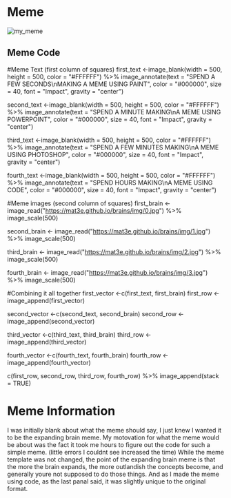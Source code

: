 # **Meme**
![my_meme](https://user-images.githubusercontent.com/101619086/158372873-0fbe9937-a68d-4d32-9018-1fb43480ecb5.png)


## Meme Code
#Meme Text (first column of squares)
first_text <-image_blank(width = 500,
                      height = 500,
                      color = "#FFFFFF") %>%
  image_annotate(text = "SPEND A FEW SECONDS\nMAKING A MEME USING PAINT",
                 color = "#000000",
                 size = 40,
                 font = "Impact",
                 gravity = "center")

second_text <-image_blank(width = 500,
                        height = 500,
                        color = "#FFFFFF") %>%
  image_annotate(text = "SPEND A MINUTE MAKING\nA MEME USING POWERPOINT",
                 color = "#000000",
                 size = 40,
                 font = "Impact",
                 gravity = "center")

third_text <-image_blank(width = 500,
                      height = 500,
                      color = "#FFFFFF") %>%
  image_annotate(text = "SPEND A FEW MINUTES MAKING\nA MEME USING PHOTOSHOP",
                 color = "#000000",
                 size = 40,
                 font = "Impact",
                 gravity = "center")

fourth_text <-image_blank(width = 500,
                        height = 500,
                        color = "#FFFFFF") %>%
  image_annotate(text = "SPEND HOURS MAKING\nA MEME USING CODE",
                 color = "#000000",
                 size = 40,
                 font = "Impact",
                 gravity = "center")


#Meme images (second column of squares)
first_brain <- image_read("https://mat3e.github.io/brains/img/0.jpg") %>%
  image_scale(500)
  
second_brain <- image_read("https://mat3e.github.io/brains/img/1.jpg") %>%
  image_scale(500)

third_brain <- image_read("https://mat3e.github.io/brains/img/2.jpg") %>%
  image_scale(500)

fourth_brain <- image_read("https://mat3e.github.io/brains/img/3.jpg") %>%
  image_scale(500)

#Combining it all together
first_vector <-c(first_text, first_brain)
first_row <-image_append(first_vector)

second_vector <-c(second_text, second_brain)
second_row <-image_append(second_vector)

third_vector <-c(third_text, third_brain)
third_row <-image_append(third_vector)

fourth_vector <-c(fourth_text, fourth_brain)
fourth_row <-image_append(fourth_vector)

c(first_row, second_row, third_row, fourth_row) %>%
  image_append(stack = TRUE)
 
 
# **Meme Information**  
I was initially blank about what the meme should say, I just knew I wanted it to be the expanding brain meme.
My motovation for what the meme would be about was the fact it took me hours to figure out the code for such a simple meme. (little errors I couldnt see increased the time)
While the meme template was not changed, the point of the expanding brain meme is that the more the brain expands, the more outlandish the concepts become, 
and generally youre not supposed to do those things. And as I made the meme using code, as the last panal said, it was slightly unique to the original format.

